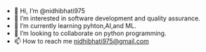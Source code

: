 - 👋 Hi, I’m @nidhibhati975
- 👀 I’m interested in software development and quality assurance.
- 🌱 I’m currently learning pyhton,AI,and ML.
- 💞️ I’m looking to collaborate on python programming.
- 📫 How to reach me nidhibhati975@gmail.com

<!---
nidhibhati975/nidhibhati975 is a ✨ special ✨ repository because its `README.md` (this file) appears on your GitHub profile.
You can click the Preview link to take a look at your changes.
--->
